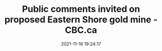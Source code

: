 ---
"title": "Public comments invited on proposed Eastern Shore gold mine - CBC.ca"
"date": "2021-11-16 19:24:17"
"feed_name": "GOOGLENEWSMINING"
"feed_website": "https://news.google.com/search?q=mining%2Bincident&hl=en-US&gl=US&ceid=US:en"
"feed_rss": "https://news.google.com/rss/search?q=mining%2Bincident&hl=en-US&gl=US&ceid=US:en"
"link": "https://www.cbc.ca/news/canada/nova-scotia/public-comments-invited-proposed-beaver-dam-gold-mine-1.6250720"
"source": "{'href': 'https://www.cbc.ca', 'title': 'CBC.ca'}"
"file": "_posts/2021-1-1-50728e9bd627d7b2966b75664f41b70d91df9cf8.md"
"accident": "0"
"drilling": "0"
"dead": "0"
"injured": "0"
"arrested": "0"
"place": "unknown place"
"where": "unknown site"
"causes": "unknown"
"place_uri": "unknown place"
---